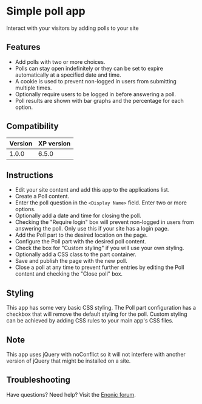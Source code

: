 # Simple poll app

Interact with your visitors by adding polls to your site

## Features

* Add polls with two or more choices.
* Polls can stay open indefinitely or they can be set to expire automatically at a specified date and time.
* A cookie is used to prevent non-logged in users from submitting multiple times.
* Optionally require users to be logged in before answering a poll. 
* Poll results are shown with bar graphs and the percentage for each option.

## Compatibility

| Version       | XP version |
| ------------- | ---------- |
| 1.0.0         | 6.5.0      |

## Instructions

* Edit your site content and add this app to the applications list.
* Create a Poll content. 
* Enter the poll question in the `<Display Name>` field. Enter two or more options. 
* Optionally add a date and time for closing the poll.
* Checking the "Require login" box will prevent non-logged in users from answering the poll. Only use this if your site has a login page.
* Add the Poll part to the desired location on the page.
* Configure the Poll part with the desired poll content.
* Check the box for "Custom styling" if you will use your own styling.
* Optionally add a CSS class to the part container. 
* Save and publish the page with the new poll.
* Close a poll at any time to prevent further entries by editing the Poll content and checking the "Close poll" box. 

## Styling

This app has some very basic CSS styling. The Poll part configuration has a checkbox that will remove the default styling for the poll. Custom styling can be achieved 
by adding CSS rules to your main app's CSS files. 

## Note

This app uses jQuery with noConflict so it will not interfere with another version of jQuery that might be installed on a site.

## Troubleshooting

Have questions? Need help? Visit the [Enonic forum](https://discuss.enonic.com/).
